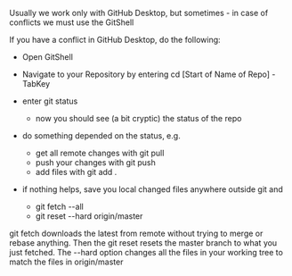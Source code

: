 Usually we work only with GitHub Desktop, but sometimes - in case of conflicts we must use the GitShell

If you have a conflict in GitHub Desktop, do the following:
* Open GitShell
* Navigate to your Repository by entering cd [Start of Name of Repo] - TabKey 
* enter git status
    * now you should see (a bit cryptic) the status of the repo
* do something depended on the status, e.g.
    * get all remote changes with git pull
    * push your changes with git push
    * add files with git add .

* if nothing helps, save you local changed files anywhere outside git and
    * git fetch --all
    * git reset --hard origin/master

git fetch downloads the latest from remote without trying to merge or rebase anything.
Then the git reset resets the master branch to what you just fetched. The --hard option changes all the files in your working tree to match the files in origin/master